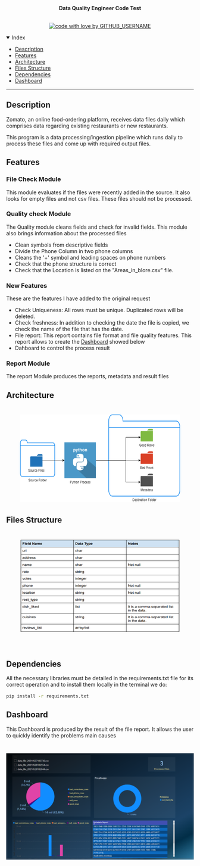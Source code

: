 

<div align="center">
 <b> Data Quality Engineer Code Test </b>

</div>

<div align="center">
<br />

[![code with love by GITHUB_USERNAME](https://img.shields.io/badge/%3C%2F%3E%20with%20%E2%99%A5%20by-Tecmaxmar-ff1414.svg?style=flat-square)](https://github.com/Tecmaxmar)
  
</div>



<details open="open">
<summary>Index</summary>

- [Description](#Description)
- [Features](#Features)
- [Architecture](#Architecture)
- [Files Structure](#Files)
- [Dependencies](#Dependencies)
- [Dashboard](#Dashboard)
</details>

---
## Description

Zomato, an online food-ordering platform, receives data files daily which comprises data
regarding existing restaurants or new restaurants.

This program is a data processing/ingestion pipeline which runs daily to process these files and come up
with required output files.

## Features
### File Check Module

This module evaluates if the files were recently added in the source. It also looks for empty files and
 not csv files. These files should not be processed.

### Quality check Module
The Quality module cleans fields and check for invalid fields. This module also brings information about the processed files

- Clean symbols from descriptive fields
- Divide the Phone Column in two phone columns
- Cleans the '+' symbol and leading spaces on phone numbers
- Check that the phone structure is correct
- Check that the Location is listed on the "Areas_in_blore.csv" file.

### New Features
These are the features I have added to the original request

- Check Uniqueness: All rows must be unique. Duplicated rows will be deleted.
- Check freshness: In addition to checking the date the file is copied, we check the name of the file that has the date.
- File report: This report contains file format and file quality features. This report allows to create the [Dashboard](#Dashboard) showed below
- Dahboard to control the process result

### Report Module
The report Module produces the reports, metadata and result files


## Architecture
<h1 align="center">  
<img src="./IMG/Architecture.png" alt="Architecture" width="430" height="235">
</h1>

## Files Structure
<h1 align="center">  
<img src="./IMG/file_structure.png" alt="File_Structure" width="430" height="250">
</h1>

<br>


## Dependencies

All the necessary libraries must be detailed in the requirements.txt file for its correct operation and to install them locally in the terminal we do:

``` bash
pip install -r requirements.txt
```


## Dashboard
This Dashboard is produced by the result of the file report. It allows the user to quickly identify the problems main causes

<h1 align="center">  
<img src="./IMG/dashboard.png" alt="Dashboard" >
</h1>
<br>

